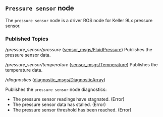 ## `Pressure sensor` node
The `pressure sensor` node is a driver ROS node for Keller 9Lx pressure sensor.

### Published Topics

*/pressure_sensor/pressure* ([sensor_msgs/FluidPressure](http://docs.ros.org/en/api/sensor_msgs/html/msg/FluidPressure.html))
Publishes the pressure sensor data.

*/pressure_sensor/temperature* ([sensor_msgs/Temperature](http://docs.ros.org/en/api/sensor_msgs/html/msg/Temperature.html))
Publishes the temperature data.

*/diagnostics* ([diagnostic_msgs/DiagnosticArray](http://docs.ros.org/en/api/diagnostic_msgs/html/msg/DiagnosticArray.html))

Publishes the `pressure sensor` node diagnostics:  
  - The pressure sensor readings have stagnated. (Error)
  - The pressure sensor data has stalled. (Error)
  - The pressure sensor threshold has been reached. (Error)
